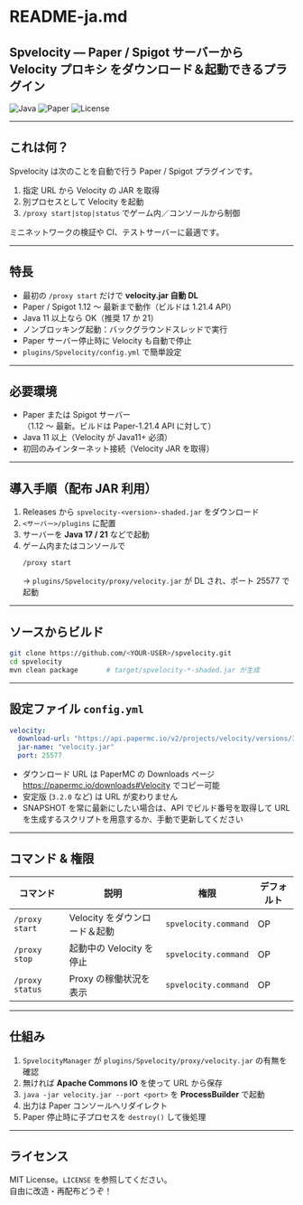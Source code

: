 README-ja.md
============

Spvelocity ― Paper / Spigot サーバーから **Velocity プロキシ** をダウンロード＆起動できるプラグイン
----------------------------------------------------------------------------------------------------

![Java](https://img.shields.io/badge/Java-21-blue) ![Paper](https://img.shields.io/badge/Paper-1.21.x-green) ![License](https://img.shields.io/badge/License-MIT-lightgrey)

---

## これは何？

Spvelocity は次のことを自動で行う Paper / Spigot プラグインです。  
1. 指定 URL から Velocity の JAR を取得  
2. 別プロセスとして Velocity を起動  
3. `/proxy start|stop|status` でゲーム内／コンソールから制御  

ミニネットワークの検証や CI、テストサーバーに最適です。

---

## 特長

* 最初の `/proxy start` だけで **velocity.jar 自動 DL**  
* Paper / Spigot 1.12 〜 最新まで動作（ビルドは 1.21.4 API）  
* Java 11 以上なら OK（推奨 17 か 21）  
* ノンブロッキング起動：バックグラウンドスレッドで実行  
* Paper サーバー停止時に Velocity も自動で停止  
* `plugins/Spvelocity/config.yml` で簡単設定  

---

## 必要環境

* Paper または Spigot サーバー  
  （1.12 〜 最新。ビルドは Paper-1.21.4 API に対して）  
* Java 11 以上（Velocity が Java11+ 必須）  
* 初回のみインターネット接続（Velocity JAR を取得）

---

## 導入手順（配布 JAR 利用）

1. Releases から `spvelocity-<version>-shaded.jar` をダウンロード  
2. `<サーバー>/plugins` に配置  
3. サーバーを **Java 17 / 21** などで起動  
4. ゲーム内またはコンソールで  
   ```
   /proxy start
   ```  
   → `plugins/Spvelocity/proxy/velocity.jar` が DL され、ポート 25577 で起動

---

## ソースからビルド

```bash
git clone https://github.com/<YOUR-USER>/spvelocity.git
cd spvelocity
mvn clean package       # target/spvelocity-*-shaded.jar が生成
```

---

## 設定ファイル `config.yml`

```yml
velocity:
  download-url: "https://api.papermc.io/v2/projects/velocity/versions/3.3.0-SNAPSHOT/builds/261/downloads/velocity-3.3.0-SNAPSHOT-261.jar"
  jar-name: "velocity.jar"
  port: 25577
```

* ダウンロード URL は PaperMC の Downloads ページ  
  <https://papermc.io/downloads#Velocity> でコピー可能  
* 安定版 (`3.2.0` など) は URL が変わりません  
* SNAPSHOT を常に最新にしたい場合は、API でビルド番号を取得して URL を生成するスクリプトを用意するか、手動で更新してください  

---

## コマンド & 権限

| コマンド               | 説明                         | 権限                    | デフォルト |
|-----------------------|------------------------------|-------------------------|-----------|
| `/proxy start`        | Velocity をダウンロード＆起動 | `spvelocity.command`    | OP        |
| `/proxy stop`         | 起動中の Velocity を停止     | `spvelocity.command`    | OP        |
| `/proxy status`       | Proxy の稼働状況を表示       | `spvelocity.command`    | OP        |

---

## 仕組み

1. `SpvelocityManager` が `plugins/Spvelocity/proxy/velocity.jar` の有無を確認  
2. 無ければ **Apache Commons IO** を使って URL から保存  
3. `java -jar velocity.jar --port <port>` を **ProcessBuilder** で起動  
4. 出力は Paper コンソールへリダイレクト  
5. Paper 停止時に子プロセスを `destroy()` して後処理

---

## ライセンス

MIT License。`LICENSE` を参照してください。  
自由に改造・再配布どうぞ！
